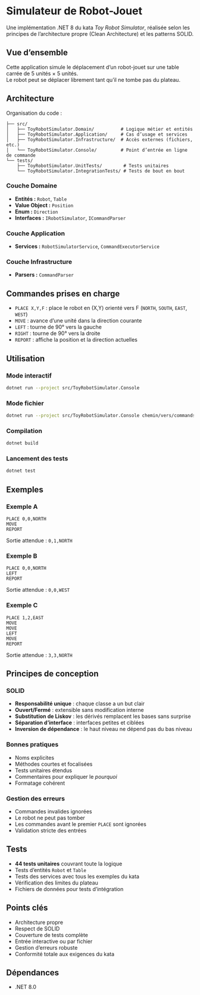 # Simulateur de Robot-Jouet

Une implémentation .NET 8 du kata _Toy Robot Simulator_, réalisée selon les principes de l’architecture propre (Clean Architecture) et les patterns SOLID.

## Vue d’ensemble

Cette application simule le déplacement d’un robot-jouet sur une table carrée de 5 unités × 5 unités.  
Le robot peut se déplacer librement tant qu’il ne tombe pas du plateau.

## Architecture

Organisation du code :

```
├── src/
│   ├── ToyRobotSimulator.Domain/          # Logique métier et entités
│   ├── ToyRobotSimulator.Application/     # Cas d’usage et services
│   ├── ToyRobotSimulator.Infrastructure/  # Accès externes (fichiers, etc.)
│   └── ToyRobotSimulator.Console/         # Point d’entrée en ligne de commande
└── tests/
    ├── ToyRobotSimulator.UnitTests/        # Tests unitaires
    └── ToyRobotSimulator.IntegrationTests/ # Tests de bout en bout
```

### Couche Domaine

- **Entités :** `Robot`, `Table`
- **Value Object :** `Position`
- **Enum :** `Direction`
- **Interfaces :** `IRobotSimulator`, `ICommandParser`

### Couche Application

- **Services :** `RobotSimulatorService`, `CommandExecutorService`

### Couche Infrastructure

- **Parsers :** `CommandParser`

## Commandes prises en charge

- `PLACE X,Y,F` : place le robot en (X,Y) orienté vers F (`NORTH`, `SOUTH`, `EAST`, `WEST`)
- `MOVE` : avance d’une unité dans la direction courante
- `LEFT` : tourne de 90° vers la gauche
- `RIGHT` : tourne de 90° vers la droite
- `REPORT` : affiche la position et la direction actuelles

## Utilisation

### Mode interactif

```bash
dotnet run --project src/ToyRobotSimulator.Console
```

### Mode fichier

```bash
dotnet run --project src/ToyRobotSimulator.Console chemin/vers/commands.txt
```

### Compilation

```bash
dotnet build
```

### Lancement des tests

```bash
dotnet test
```

## Exemples

### Exemple A

```
PLACE 0,0,NORTH
MOVE
REPORT
```

Sortie attendue : `0,1,NORTH`

### Exemple B

```
PLACE 0,0,NORTH
LEFT
REPORT
```

Sortie attendue : `0,0,WEST`

### Exemple C

```
PLACE 1,2,EAST
MOVE
MOVE
LEFT
MOVE
REPORT
```

Sortie attendue : `3,3,NORTH`

## Principes de conception

### SOLID

- **Responsabilité unique** : chaque classe a un but clair
- **Ouvert/Fermé** : extensible sans modification interne
- **Substitution de Liskov** : les dérivés remplacent les bases sans surprise
- **Séparation d’interface** : interfaces petites et ciblées
- **Inversion de dépendance** : le haut niveau ne dépend pas du bas niveau

### Bonnes pratiques

- Noms explicites
- Méthodes courtes et focalisées
- Tests unitaires étendus
- Commentaires pour expliquer le _pourquoi_
- Formatage cohérent

### Gestion des erreurs

- Commandes invalides ignorées
- Le robot ne peut pas tomber
- Les commandes avant le premier `PLACE` sont ignorées
- Validation stricte des entrées

## Tests

- **44 tests unitaires** couvrant toute la logique
- Tests d’entités `Robot` et `Table`
- Tests des services avec tous les exemples du kata
- Vérification des limites du plateau
- Fichiers de données pour tests d’intégration

## Points clés

- Architecture propre
- Respect de SOLID
- Couverture de tests complète
- Entrée interactive ou par fichier
- Gestion d’erreurs robuste
- Conformité totale aux exigences du kata

## Dépendances

- .NET 8.0
